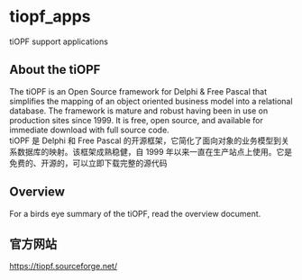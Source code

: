 # tiopf_apps
tiOPF support applications


## About the tiOPF <br/>
The tiOPF is an Open Source framework for Delphi & Free Pascal that simplifies the mapping of an object oriented business model into a relational database. The framework is mature and robust having been in use on production sites since 1999. It is free, open source, and available for immediate download with full source code.<br/>
tiOPF 是 Delphi 和 Free Pascal 的开源框架，它简化了面向对象的业务模型到关系数据库的映射。该框架成熟稳健，自 1999 年以来一直在生产站点上使用。它是免费的、开源的，可以立即下载完整的源代码 <br/>

## Overview <br/>
For a birds eye summary of the tiOPF, read the overview document.<br/>

## 官方网站
https://tiopf.sourceforge.net/

